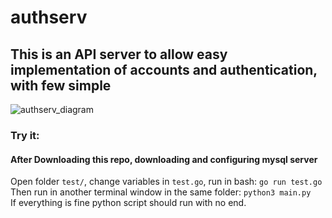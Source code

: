 # authserv

## This is an API server to allow easy implementation of accounts and authentication, with few simple 

![authserv_diagram](https://user-images.githubusercontent.com/61598139/123923187-0d311700-d989-11eb-934b-96ebe5f5b2b5.png)


### Try it:

#### After Downloading this repo, downloading and configuring mysql server 

Open folder `test/`, change variables in `test.go`, run in bash: `go run test.go`  
Then run in another terminal window in the same folder: `python3 main.py`  
If everything is fine python script should run with no end.


### 
